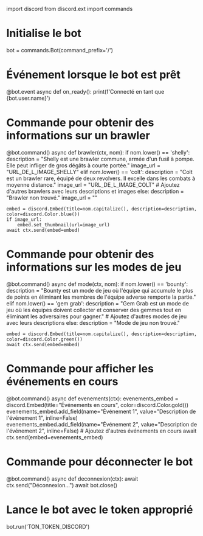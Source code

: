 import discord
from discord.ext import commands

# Initialise le bot
bot = commands.Bot(command_prefix='/')

# Événement lorsque le bot est prêt
@bot.event
async def on_ready():
    print(f'Connecté en tant que {bot.user.name}')

# Commande pour obtenir des informations sur un brawler
@bot.command()
async def brawler(ctx, nom):
    if nom.lower() == 'shelly':
        description = "Shelly est une brawler commune, armée d'un fusil à pompe. Elle peut infliger de gros dégâts à courte portée."
        image_url = "URL_DE_L_IMAGE_SHELLY"
    elif nom.lower() == 'colt':
        description = "Colt est un brawler rare, équipé de deux revolvers. Il excelle dans les combats à moyenne distance."
        image_url = "URL_DE_L_IMAGE_COLT"
    # Ajoutez d'autres brawlers avec leurs descriptions et images
    else:
        description = "Brawler non trouvé."
        image_url = ""
    
    embed = discord.Embed(title=nom.capitalize(), description=description, color=discord.Color.blue())
    if image_url:
        embed.set_thumbnail(url=image_url)
    await ctx.send(embed=embed)

# Commande pour obtenir des informations sur les modes de jeu
@bot.command()
async def mode(ctx, nom):
    if nom.lower() == 'bounty':
        description = "Bounty est un mode de jeu où l'équipe qui accumule le plus de points en éliminant les membres de l'équipe adverse remporte la partie."
    elif nom.lower() == 'gem grab':
        description = "Gem Grab est un mode de jeu où les équipes doivent collecter et conserver des gemmes tout en éliminant les adversaires pour gagner."
    # Ajoutez d'autres modes de jeu avec leurs descriptions
    else:
        description = "Mode de jeu non trouvé."
    
    embed = discord.Embed(title=nom.capitalize(), description=description, color=discord.Color.green())
    await ctx.send(embed=embed)

# Commande pour afficher les événements en cours
@bot.command()
async def evenements(ctx):
    evenements_embed = discord.Embed(title="Événements en cours", color=discord.Color.gold())
    evenements_embed.add_field(name="Événement 1", value="Description de l'événement 1", inline=False)
    evenements_embed.add_field(name="Événement 2", value="Description de l'événement 2", inline=False)
    # Ajoutez d'autres événements en cours
    await ctx.send(embed=evenements_embed)

# Commande pour déconnecter le bot
@bot.command()
async def deconnexion(ctx):
    await ctx.send("Déconnexion...")
    await bot.close()

# Lance le bot avec le token approprié
bot.run('TON_TOKEN_DISCORD')
